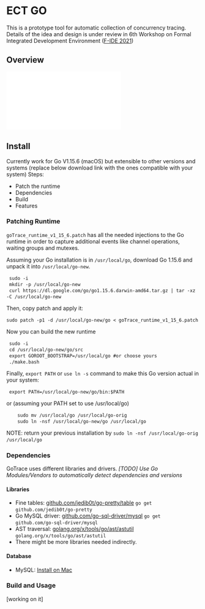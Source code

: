 # ECT GO
This is a prototype tool for automatic collection of concurrency tracing.
Details of the idea and design is under review in 6th Workshop on Formal Integrated Development Environment ([F-IDE 2021](https://cister-labs.pt/f-ide2021/))


## Overview
![Overview](overview.pdf)


## Install
Currently work for Go V1.15.6 (macOS) but extensible to other versions and systems (replace below download link with the ones compatible with your system)
Steps:
- Patch the runtime
- Dependencies
- Build
- Features

### Patching Runtime
`goTrace_runtime_v1_15_6.patch` has all the needed injections to the Go runtime in order to capture additional events like channel operations, waiting groups and mutexes.

Assuming your Go installation is in `/usr/local/go`, download Go 1.15.6 and unpack it into `/usr/local/go-new`.
```
 sudo -i
 mkdir -p /usr/local/go-new
 curl https://dl.google.com/go/go1.15.6.darwin-amd64.tar.gz | tar -xz -C /usr/local/go-new
 ```

Then, copy patch and apply it:
```
sudo patch -p1 -d /usr/local/go-new/go < goTrace_runtime_v1_15_6.patch
```

Now you can build the new runtime
```
 sudo -i
 cd /usr/local/go-new/go/src
 export GOROOT_BOOTSTRAP=/usr/local/go #or choose yours
 ./make.bash
 ```

Finally, `export PATH` or `use ln -s` command to make this Go version actual in your system:
```
 export PATH=/usr/local/go-new/go/bin:$PATH
 ```
or (assuming your PATH set to use /usr/local/go)
```
	sudo mv /usr/local/go /usr/local/go-orig
	sudo ln -nsf /usr/local/go-new/go /usr/local/go
```
NOTE: return your previous installation by `sudo ln -nsf /usr/local/go-orig /usr/local/go`


### Dependencies
GoTrace uses different libraries and drivers. *[TODO] Use Go Modules/Vendors to automatically detect dependencies and versions*

#### Libraries

- Fine tables: [github.com/jedib0t/go-pretty/table](https://github.com/jedib0t/go-pretty)
  `go get github.com/jedib0t/go-pretty`
- Go MySQL driver: [github.com/go-sql-driver/mysql](https://github.com/go-sql-driver/mysql)
  `go get github.com/go-sql-driver/mysql`
- AST traversal: [golang.org/x/tools/go/ast/astutil](https://golang.org/x/tools/go/ast/astutil)
  `golang.org/x/tools/go/ast/astutil`
- There might be more libraries needed indirectly.

#### Database

- MySQL: [Install on Mac](https://dev.mysql.com/doc/mysql-osx-excerpt/5.7/en/osx-installation-pkg.html)

### Build and Usage
[working on it]
